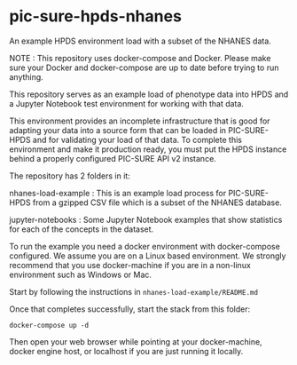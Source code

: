 # pic-sure-hpds-nhanes
An example HPDS environment load with a subset of the NHANES data.

NOTE : This repository uses docker-compose and Docker. Please make sure
your Docker and docker-compose are up to date before trying to run anything.

This repository serves as an example load of phenotype data into HPDS and a 
Jupyter Notebook test environment for working with that data.

This environment provides an incomplete infrastructure that is good for
adapting your data into a source form that can be loaded in PIC-SURE-HPDS
and for validating your load of that data. To complete this environment
and make it production ready, you must put the HPDS instance behind a 
properly configured PIC-SURE API v2 instance.

The repository has 2 folders in it:

nhanes-load-example : This is an example load process for PIC-SURE-HPDS
from a gzipped CSV file which is a subset of the NHANES database. 

jupyter-notebooks : Some Jupyter Notebook examples that show statistics
for each of the concepts in the dataset.

To run the example you need a docker environment with docker-compose
configured. We assume you are on a Linux based environment. We strongly
recommend that you use docker-machine if you are in a non-linux
environment such as Windows or Mac. 

Start by following the instructions in `nhanes-load-example/README.md`

Once that completes successfully, start the stack from this folder:
```
docker-compose up -d
```
Then open your web browser while pointing at your docker-machine,
docker engine host, or localhost if you are just running it locally.

